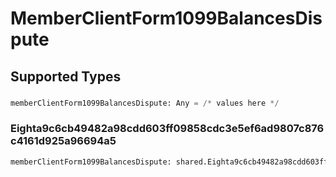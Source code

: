 # MemberClientForm1099BalancesDispute


## Supported Types

### 

```python
memberClientForm1099BalancesDispute: Any = /* values here */
```

### Eighta9c6cb49482a98cdd603ff09858cdc3e5ef6ad9807c876c4161d925a96694a5

```python
memberClientForm1099BalancesDispute: shared.Eighta9c6cb49482a98cdd603ff09858cdc3e5ef6ad9807c876c4161d925a96694a5 = /* values here */
```

